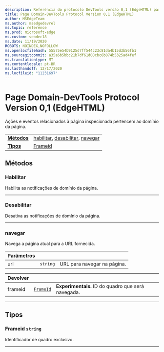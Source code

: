 ```yaml
---
description: Referência do protocolo DevTools versão 0,1 (EdgeHTML) para o domínio da página. Ações e eventos relacionados à página inspecionada pertencem ao domínio da página.
title: Page Domain-DevTools Protocol Version 0,1 (EdgeHTML)
author: MSEdgeTeam
ms.author: msedgedevrel
ms.topic: reference
ms.prod: microsoft-edge
ms.custom: seodec18
ms.date: 11/19/2020
ROBOTS: NOINDEX,NOFOLLOW
ms.openlocfilehash: 55575e54b9125d7ff544c23c81da4b15d3b56fb1
ms.sourcegitcommit: a35a6b5bbc21b7df61d08cbc6b074b5325ad4fef
ms.translationtype: MT
ms.contentlocale: pt-BR
ms.lasthandoff: 12/17/2020
ms.locfileid: "11231697"
---
```

# Page Domain-DevTools Protocol Version 0,1 (EdgeHTML)  

Ações e eventos relacionados à página inspecionada pertencem ao domínio da página.

| | |
|-|-|
| [**Métodos**](#methods) | [habilitar](#enable), [desabilitar](#disable), [navegar](#navigate) |
| [**Tipos**](#types) | [Frameid](#frameid) |
## Métodos

### Habilitar
Habilita as notificações de domínio da página.


---

### Desabilitar 
Desativa as notificações de domínio da página.


---

### navegar
Navega a página atual para a URL fornecida.

<table>
    <thead>
        <tr>
            <th>Parâmetros</th>
            <th></th>
            <th></th>
        </tr>
    </thead>
    <tbody>
        <tr>
            <td>url</td>
            <td><code class="flyout">string</code></td>
            <td>URL para navegar na página.</td>
        </tr>
    </tbody>
</table>
<table>
    <thead>
        <tr>
            <th>Devolver</th>
            <th></th>
            <th></th>
        </tr>
    </thead>
    <tbody>
        <tr>
            <td>frameid</td>
            <td><a href="#frameid"><code class="flyout">FrameId</code></a></td>
            <td><span><b>Experimentais. </b></span>ID do quadro que será navegada.</td>
        </tr>
    </tbody>
</table>

---

## Tipos

### <a name="frameid"></a> Frameid `string`

Identificador de quadro exclusivo.


---
